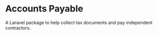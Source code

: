 # Accounts Payable

A Laravel package to help collect tax documents and pay independent contractors.
